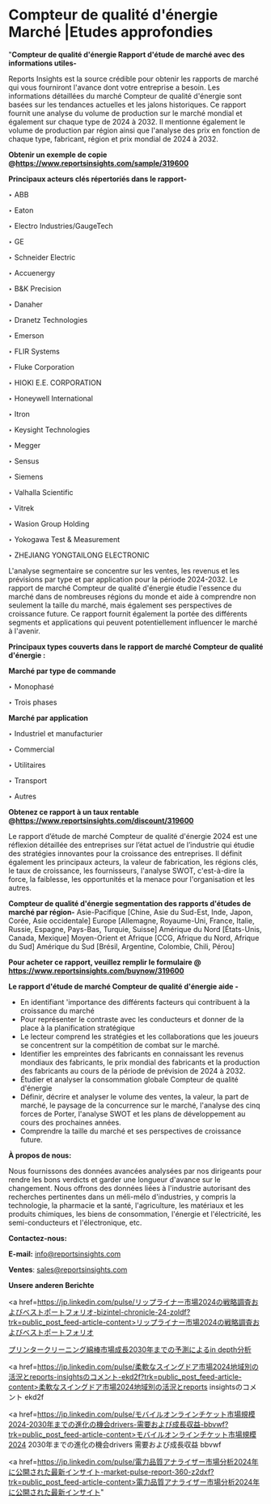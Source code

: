 # Compteur de qualité d'énergie Marché |Etudes approfondies

"<strong>Compteur de qualité d'énergie Rapport d'étude de marché avec des informations utiles-</strong>

Reports Insights est la source crédible pour obtenir les rapports de marché qui vous fourniront l'avance dont votre entreprise a besoin. Les informations détaillées du marché Compteur de qualité d'énergie sont basées sur les tendances actuelles et les jalons historiques. Ce rapport fournit une analyse du volume de production sur le marché mondial et également sur chaque type de 2024 à 2032. Il mentionne également le volume de production par région ainsi que l'analyse des prix en fonction de chaque type, fabricant, région et prix mondial de 2024 à 2032.

<strong><b>Obtenir un exemple de copie @</b></strong><a href=https://www.reportsinsights.com/sample/319600><strong><b>https://www.reportsinsights.com/sample/319600</b></strong></a>

<b>Principaux acteurs clés répertoriés dans le rapport-</b>

<b> </b>‣ ABB

‣ Eaton

‣ Electro Industries/GaugeTech

‣ GE

‣ Schneider Electric

‣ Accuenergy

‣ B&K Precision

‣ Danaher

‣ Dranetz Technologies

‣ Emerson

‣ FLIR Systems

‣ Fluke Corporation

‣ HIOKI E.E. CORPORATION

‣ Honeywell International

‣ Itron

‣ Keysight Technologies

‣ Megger

‣ Sensus

‣ Siemens

‣ Valhalla Scientific

‣ Vitrek

‣ Wasion Group Holding

‣ Yokogawa Test & Measurement

‣ ZHEJIANG YONGTAILONG ELECTRONIC

L'analyse segmentaire se concentre sur les ventes, les revenus et les prévisions par type et par application pour la période 2024-2032. Le rapport de marché Compteur de qualité d'énergie étudie l'essence du marché dans de nombreuses régions du monde et aide à comprendre non seulement la taille du marché, mais également ses perspectives de croissance future. Ce rapport fournit également la portée des différents segments et applications qui peuvent potentiellement influencer le marché à l'avenir.

<strong>Principaux types couverts dans le rapport de marché Compteur de qualité d'énergie :</strong>

<strong>Marché par type de commande</strong>

‣ Monophasé

‣ Trois phases

<strong>Marché par application</strong>

‣ Industriel et manufacturier

‣ Commercial

‣ Utilitaires

‣ Transport

‣ Autres

<strong><b>Obtenez ce rapport à un taux rentable @</b></strong><a href=https://www.reportsinsights.com/discount/319600><strong><b>https://www.reportsinsights.com/discount/319600</b></strong></a>

Le rapport d’étude de marché Compteur de qualité d'énergie 2024 est une réflexion détaillée des entreprises sur l’état actuel de l’industrie qui étudie des stratégies innovantes pour la croissance des entreprises. Il définit également les principaux acteurs, la valeur de fabrication, les régions clés, le taux de croissance, les fournisseurs, l'analyse SWOT, c'est-à-dire la force, la faiblesse, les opportunités et la menace pour l'organisation et les autres.

<strong>Compteur de qualité d'énergie segmentation des rapports d'études de marché par région-</strong>
Asie-Pacifique [Chine, Asie du Sud-Est, Inde, Japon, Corée, Asie occidentale]
Europe [Allemagne, Royaume-Uni, France, Italie, Russie, Espagne, Pays-Bas, Turquie, Suisse]
Amérique du Nord [États-Unis, Canada, Mexique]
Moyen-Orient et Afrique [CCG, Afrique du Nord, Afrique du Sud]
Amérique du Sud [Brésil, Argentine, Colombie, Chili, Pérou]

<strong>Pour acheter ce rapport, veuillez remplir le formulaire @   <a href=https://www.reportsinsights.com/buynow/319600>https://www.reportsinsights.com/buynow/319600</a></strong>

<strong>Le rapport d'étude de marché Compteur de qualité d'énergie aide -</strong>
<ul>
  <li>En identifiant 'importance des différents facteurs qui contribuent à la croissance du marché</li>
  <li>Pour représenter le contraste avec les conducteurs et donner de la place à la planification stratégique</li>
  <li>Le lecteur comprend les stratégies et les collaborations que les joueurs se concentrent sur la compétition de combat sur le marché.</li>
  <li>Identifier les empreintes des fabricants en connaissant les revenus mondiaux des fabricants, le prix mondial des fabricants et la production des fabricants au cours de la période de prévision de 2024 à 2032.</li>
  <li>Étudier et analyser la consommation globale Compteur de qualité d'énergie</li>
  <li>Définir, décrire et analyser le volume des ventes, la valeur, la part de marché, le paysage de la concurrence sur le marché, l'analyse des cinq forces de Porter, l'analyse SWOT et les plans de développement au cours des prochaines années.</li>
  <li>Comprendre la taille du marché et ses perspectives de croissance future.</li>
</ul>
<strong>À propos de nous:</strong>

Nous fournissons des données avancées analysées par nos dirigeants pour rendre les bons verdicts et garder une longueur d'avance sur le changement. Nous offrons des données liées à l'industrie autorisant des recherches pertinentes dans un méli-mélo d'industries, y compris la technologie, la pharmacie et la santé, l'agriculture, les matériaux et les produits chimiques, les biens de consommation, l'énergie et l'électricité, les semi-conducteurs et l'électronique, etc.

<strong>Contactez-nous:</strong>

<strong>E-mail:</strong> <a href=mailto:info@reportsinsights.com>info@reportsinsights.com</a>

<strong>Ventes</strong>: <a href=mailto:sales@reportsinsights.com>sales@reportsinsights.com</a>

<strong>Unsere anderen Berichte</strong>

<a href=https://jp.linkedin.com/pulse/リップライナー市場2024の戦略調査およびベストポートフォリオ-bizintel-chronicle-24-zoldf?trk=public_post_feed-article-content>リップライナー市場2024の戦略調査およびベストポートフォリオ</a>

<a href=https://www.linkedin.com/pulse/プリンタークリーニング綿棒市場成長2030年までの予測によるin-depth分析-community-market-research-229af/>プリンタークリーニング綿棒市場成長2030年までの予測によるin depth分析</a>

<a href=https://jp.linkedin.com/pulse/柔軟なスイングドア市場2024地域別の活況とreports-insightsのコメント-ekd2f?trk=public_post_feed-article-content>柔軟なスイングドア市場2024地域別の活況とreports insightsのコメント ekd2f</a>

<a href=https://jp.linkedin.com/pulse/モバイルオンラインチケット市場規模2024-2030年までの進化の機会drivers-需要および成長収益-bbvwf?trk=public_post_feed-article-content>モバイルオンラインチケット市場規模2024 2030年までの進化の機会drivers 需要および成長収益 bbvwf</a>

<a href=https://jp.linkedin.com/pulse/電力品質アナライザー市場分析2024年に公開された最新インサイト-market-pulse-report-360-z2dxf?trk=public_post_feed-article-content>電力品質アナライザー市場分析2024年に公開された最新インサイト</a>"
